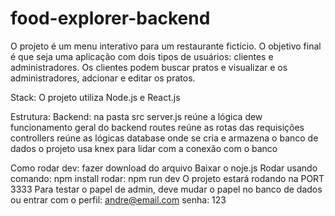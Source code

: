 # food-explorer-backend

O projeto é um menu interativo para um restaurante fictício.
O objetivo final é que seja uma aplicação com dois tipos de usuários: clientes e administradores. Os clientes podem buscar pratos e visualizar e os administradores, adcionar e editar os pratos.
 
Stack:
  O projeto utiliza Node.js e React.js

Estrutura:
  Backend: na pasta src
    server.js reúne a lógica dew funcionamento geral do backend
    routes reúne as rotas das requisições
    controllers reúne as lógicas
    database onde se cria e armazena o banco de dados
    o projeto usa knex para lidar com a conexão com o banco

Como rodar dev:
  fazer download do arquivo
  Baixar o noje.js
  Rodar usando comando: npm install
  rodar: npm run dev
  O projeto estará rodando na PORT 3333
  Para testar o papel de admin, deve mudar o papel no banco de dados ou entrar com o perfil: andre@email.com senha: 123
